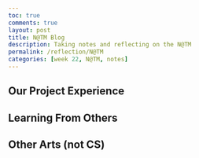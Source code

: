```yaml
---
toc: true
comments: true
layout: post
title: N@TM Blog
description: Taking notes and reflecting on the N@TM
permalink: /reflection/N@TM
categories: [week 22, N@TM, notes]
--- 
```


## Our Project Experience

## Learning From Others

## Other Arts (not CS)